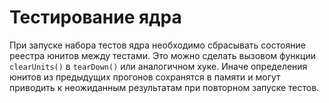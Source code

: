 # Тестирование ядра

При запуске набора тестов ядра необходимо сбрасывать состояние реестра юнитов между тестами.
Это можно сделать вызовом функции `clearUnits()` в `tearDown()` или аналогичном хуке.
Иначе определения юнитов из предыдущих прогонов сохранятся в памяти и могут приводить к
неожиданным результатам при повторном запуске тестов.
